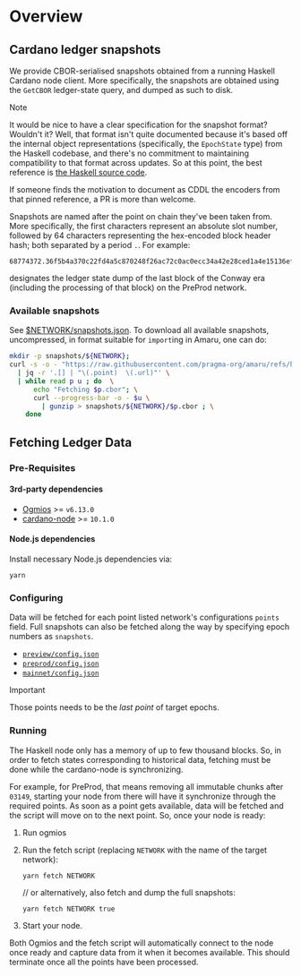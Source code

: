 # Overview

## Cardano ledger snapshots

We provide CBOR-serialised snapshots obtained from a running Haskell Cardano node client. More specifically, the snapshots are obtained using the `GetCBOR` ledger-state query, and dumped as such to disk.

> [!NOTE]
> It would be nice to have a clear specification for the snapshot format? Wouldn't it? Well, that format isn't quite documented because it's based off the internal object representations (specifically, the `EpochState` type) from the Haskell codebase, and there's no commitment to maintaining compatibility to that format across updates. So at this point, the best reference is [the Haskell source code](https://github.com/IntersectMBO/cardano-ledger/blob/33e90ea03447b44a389985ca2b158568e5f4ad65/eras/shelley/impl/src/Cardano/Ledger/Shelley/LedgerState/Types.hs#L121-L131).
>
> If someone finds the motivation to document as CDDL the encoders from that pinned reference, a PR is more than welcome.

Snapshots are named after the point on chain they've been taken from. More specifically, the first characters represent an absolute slot number, followed by 64 characters representing the hex-encoded block header hash; both separated by a period `.`. For example:

```
68774372.36f5b4a370c22fd4a5c870248f26ac72c0ac0ecc34a42e28ced1a4e15136efa4.cbor
```

designates the ledger state dump of the last block of the Conway era (including the processing of that block) on the PreProd network.


### Available snapshots

See [$NETWORK/snapshots.json](.). To download all available snapshots, uncompressed, in format suitable for `import`ing in Amaru, one can do:

```.bash
mkdir -p snapshots/${NETWORK};
curl -s -o - "https://raw.githubusercontent.com/pragma-org/amaru/refs/heads/main/data/${NETWORK}/snapshots.json" \
  | jq -r '.[] | "\(.point)  \(.url)"' \
  | while read p u ; do  \
      echo "Fetching $p.cbor"; \
      curl --progress-bar -o - $u \
        | gunzip > snapshots/${NETWORK}/$p.cbor ; \
    done
```

## Fetching Ledger Data

### Pre-Requisites

#### 3rd-party dependencies

- [Ogmios](https://github.com/CardanoSolutions/ogmios) >= `v6.13.0`
- [cardano-node](https://github.com/IntersectMBO/cardano-node) >= `10.1.0`

#### Node.js dependencies

Install necessary Node.js dependencies via:

```console
yarn
```

### Configuring

Data will be fetched for each point listed network's configurations `points` field. Full snapshots can also be fetched along the way by specifying epoch numbers as `snapshots`.

- [`preview/config.json`](./preview/config.json)
- [`preprod/config.json`](./preprod/config.json)
- [`mainnet/config.json`](./mainnet/config.json)

> [!IMPORTANT]
> Those points needs to be the _last point_ of target epochs.

### Running

The Haskell node only has a memory of up to few thousand blocks. So, in order to fetch states corresponding to historical data, fetching must be done while the cardano-node is synchronizing.

For example, for PreProd, that means removing all immutable chunks after `03149`, starting your node from there will have it synchronize through the required points. As soon as a point gets available, data will be fetched and the script will move on to the next point. So, once your node is ready:

1. Run ogmios

2. Run the fetch script (replacing `NETWORK` with the name of the target network):

   ```console
   yarn fetch NETWORK
   ```

   // or alternatively, also fetch and dump the full snapshots:

   ```console
   yarn fetch NETWORK true
   ```

3. Start your node.

Both Ogmios and the fetch script will automatically connect to the node once ready and capture data from it when it becomes available. This should terminate once all the points have been processed.
